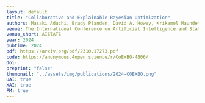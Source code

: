 ```yaml
---
layout: default
title: "Collaborative and Explainable Bayesian Optimization"
authors: Masaki Adachi, Brady Planden, David A. Howey, Krikamol Maundet, Michael A. Osborne, <ins>Siu Lun Chau</ins>
venue: The International Conference on Artificial Intelligence and Statistics (AISTATS)
venue_short: AISTATS
year: 2024
pubtime: 2024
pdf: https://arxiv.org/pdf/2310.17273.pdf
code: https://anonymous.4open.science/r/CoExBO-4B06/
doi:
preprint: "false"
thumbnail: "../assets/img/publications/2024-COEXBO.png"
UAI: true
XAI: true
PM: true
---
```

